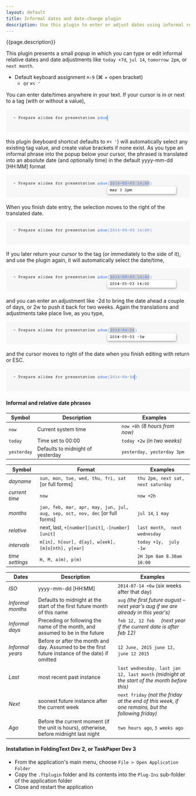 ```yaml
---
layout: default
title: Informal dates and date-change plugin
description: Use this plugin to enter or adjust dates using informal relative phrases
---
```


{{page.description}}

This plugin presents a small popup in which you can type or edit informal relative dates and date adjustments like `today +7d`, `jul 14`, `tomorrow 2pm`, or `next month`.

- Default keyboard assignment `⌘⇧9` (⌘ + open bracket)
	- or `⌘⌥ '`

You can enter date/times anywhere in your text.
If your cursor is in or next to a tag (with or without a value), 

![cursor in or next to tag](./A%20PlaceCursorInOrNextToTag.png)

this plugin (keyboard shortcut defaults to `⌘⌥ '`) will automatically select any existing tag value, and create value brackets if none exist. As you type an informal phrase into the popup below your cursor, the phrased is translated into an absolute date (and optionally time) in the default yyyy-mm-dd [HH:MM] format

![B InformalPhraseTranslatedLive.png](./B%20InformalPhraseTranslatedLive.png)

When you finish date entry, the selection moves to the right of the translated date.

![C AfterEntry.png](./C%20AfterEntry.png)

If you later return your cursor to the tag (or immediately to the side of it), and use the plugin again, it will automatically select the date/time, 

![D AutoSelectDateTime.png](./D%20AutoSelectDateTime.png)

and you can enter an adjustment like -2d to bring the date ahead a couple of days, or 2w to push it back for two weeks. Again the translations and adjustments take place live, as you type,

![E Adjust.png](./E%20Adjust.png)

and the cursor moves to right of the date when you finish editing with return or ESC.

![F AfterAdjust.png](./F%20AfterAdjust.png)
 

#### Informal and relative date phrases

Symbol | Description | Examples
-------|-------------|---------
`now` | Current system time | `now +8h` _(8 hours from now)_
`today` | Time set to 00:00 | `today +2w` _(in two weeks)_
`yesterday` | Defaults to midnight of yesterday | `yesterday, yesterday 3pm`


Symbol | Format | Examples
-------|--------|---------
_dayname_ | `sun, mon, tue, wed, thu, fri, sat` [or full forms] | `thu 2pm, next sat,  next saturday`
_current time_ | `now` | `now +2h`
_months_ | `jan, feb, mar, apr, may, jun, jul, aug, sep, oct, nov, dec` [or full forms] | `jul 14`, `1 may`
_relative_ | next, last, `+[number][unit]`,  `-[number][unit]` | `last month,  next wednesday`
_intervals_ | `m[in], h[our], d[ay], w[eek], [m]o[nth], y[ear]` | `today +1y,  july -1w`
_time settings_ | `H, M, a(m), p(m)` | `2H 3pm 8am 8.30am 16:00` 

Dates | Description | Examples
------|-------------|---------
_ISO_	| yyyy-mm-dd [HH:MM] | `2014-07-14 +6w` (six weeks after that day)
_Informal months_ | Defaults to midnight at the start of the first future month of this name | `aug` _(the first future august – next year's aug if we are already in this year's)_
_Informal days_ | Preceding or following the name of the month, and assumed to be in the future | `feb 12, 12 feb  `  _(next year if the current date is after feb 12)_
_Informal years_ | Before or after the month and day. Assumed to be the first future instance of the date) if omitted |  `12 June, 2015 june 12, june 12 2015`
_Last_ | most recent past instance | `last wednesday, last jan 12, last month` _(midnight at the start of the month before this)_
_Next_ | soonest future instance after the current week | `next friday` _(not the friday at the end of this week, if one remains, but the following friday)_
_Ago_ | Before the current moment (if the unit is hours), otherwise, before midnight last night | `two hours ago`, `3 weeks ago`

#### Installation in FoldingText Dev 2, or TaskPaper Dev 3
- From the application's main menu, choose `File > Open Application Folder`
- Copy the `.ftplugin` folder and its contents into the `Plug-Ins` sub-folder of the application folder
- Close and restart the application